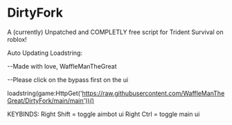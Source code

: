 # DirtyFork
A (currently) Unpatched and COMPLETLY free script for Trident Survival on roblox!

Auto Updating Loadstring: 

--Made with love, WaffleManTheGreat

--Please click on the bypass first on the ui

loadstring(game:HttpGet('https://raw.githubusercontent.com/WaffleManTheGreat/DirtyFork/main/main'))()

KEYBINDS:
Right Shift = toggle aimbot ui
Right Ctrl = toggle main ui
